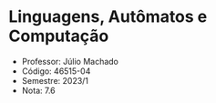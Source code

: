 # Linguagens, Autômatos e Computação

-  Professor: Júlio Machado
-  Código: 46515-04
-  Semestre: 2023/1
-  Nota: 7.6
